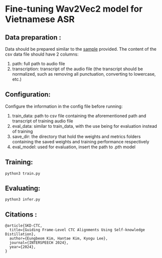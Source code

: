 # Fine-tuning Wav2Vec2 model for Vietnamese ASR

## Data preparation :
Data should be prepared similar to the [sample](https://github.com/thanhlap1509/Wav2Vec2-SKD/blob/master/sample.csv) provided. The content of the csv data file should have 2 columns:
 1. path: full path to audio file
 2. transcription: transcript of the audio file (the transcript should be normalized, such as removing all punctuation, converting to lowercase, etc.)

## Configuration:
Configure the information in the config file before running:
1. train_data: path to csv file containing the aforementioned path and transcript of training audio file
2. eval_data:  similar to train_data, with the use being for evaluation instead of training
3. save_dir: the directory that hold the weights and metrics folders containing the saved weights and training performance respectively
4. eval_model: used for evaluation, insert the path to .pth model

## Training:
```
python3 train.py
```

## Evaluating: 
```
python3 infer.py
```
## Citations :
```
@article{SKD-CTC,
  title={Guiding Frame-Level CTC Alignments Using Self-knowledge Distillation},
  author={Eungbeom Kim, Hantae Kim, Kyogu Lee},
  journal={INTERSPEECH 2024},
  year={2024},
}
```
